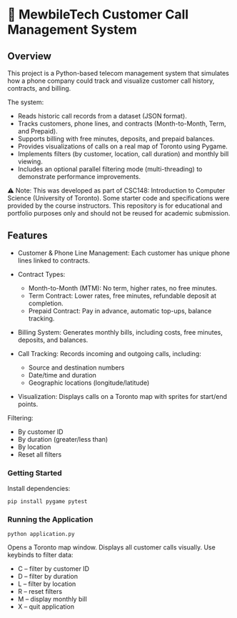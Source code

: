 # 📱 MewbileTech Customer Call Management System

## Overview

This project is a Python-based telecom management system that simulates how a phone company could track and visualize customer call history, contracts, and billing.

The system:
  - Reads historic call records from a dataset (JSON format).
  - Tracks customers, phone lines, and contracts (Month-to-Month, Term, and Prepaid).
  - Supports billing with free minutes, deposits, and prepaid balances.
  - Provides visualizations of calls on a real map of Toronto using Pygame.
  - Implements filters (by customer, location, call duration) and monthly bill viewing.
  - Includes an optional parallel filtering mode (multi-threading) to demonstrate performance improvements.


⚠️ Note: This was developed as part of CSC148: Introduction to Computer Science (University of Toronto). Some starter code and specifications were provided by the course instructors. This repository is for educational and portfolio purposes only and should not be reused for academic submission.

## Features
- Customer & Phone Line Management: Each customer has unique phone lines linked to contracts.

- Contract Types:
   - Month-to-Month (MTM): No term, higher rates, no free minutes.
   - Term Contract: Lower rates, free minutes, refundable deposit at completion.
   - Prepaid Contract: Pay in advance, automatic top-ups, balance tracking.

- Billing System: Generates monthly bills, including costs, free minutes, deposits, and balances.

- Call Tracking: Records incoming and outgoing calls, including:
  - Source and destination numbers
  - Date/time and duration
  - Geographic locations (longitude/latitude)
- Visualization: Displays calls on a Toronto map with sprites for start/end points.

Filtering:
  - By customer ID
  - By duration (greater/less than)
  - By location
  - Reset all filters

### Getting Started
Install dependencies:
```
pip install pygame pytest
```

### Running the Application
```
python application.py
```
Opens a Toronto map window.
Displays all customer calls visually.
Use keybinds to filter data:
  - C – filter by customer ID
  - D – filter by duration
  - L – filter by location
  - R – reset filters
  - M – display monthly bill
  - X – quit application
